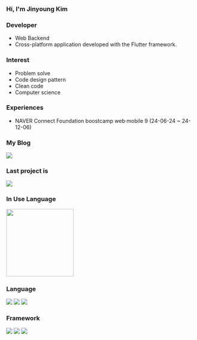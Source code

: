 ### Hi, I'm Jinyoung Kim

### Developer
  - Web Backend
  - Cross-platform application developed with the Flutter framework.

### Interest
  - Problem solve
  - Code design pattern
  - Clean code
  - Computer science

### Experiences
  - NAVER Connect Foundation boostcamp web·mobile 9 (24-06-24 ~ 24-12-06)

### My Blog

<a href="https://medium.com/@delivalue100">
  <img src="https://img.shields.io/badge/Medium-black?style=for-the-badge&logo=medium&logoColor=white"/>
</a>

### Last project is
<a href="https://github.com/boostcampwm-2024/web25-funch">
  <img src="https://img.shields.io/badge/github-20232a.svg?style=for-the-badge&logo=github&logoColor=ffffff"/>
</a>

### In Use Language
<a href="https://github.com/JYKIM317"><img align="center" style="height:180px" src="https://github-readme-stats.vercel.app/api/top-langs/?username=JYKIM317&layout=compact&theme=nord&hide_border=true" /></a> 

### Language

<div>
<img src="https://img.shields.io/badge/JAVASCRIPT-F7DF1E.svg?style=for-the-badge&logo=javascript&logoColor=000000" />
<img src="https://img.shields.io/badge/Typescript-3178C6.svg?style=for-the-badge&logo=Typescript&logoColor=white"/>
<img src="https://img.shields.io/badge/DART-20232a.svg?style=for-the-badge&logo=dart&logoColor=61DAFB" />
</div>

### Framework

<div>
<img src="https://img.shields.io/badge/Express-000000.svg?style=for-the-badge&logo=Express&logoColor=white"/>
<img src="https://img.shields.io/badge/nestjs-%23E0234E.svg?style=for-the-badge&logo=nestjs&logoColor=white" />
<img src="https://img.shields.io/badge/FLUTTER-20232a.svg?style=for-the-badge&logo=flutter&logoColor=61DAFB" />
</div>

<!--
**JYKIM317/JYKIM317** is a ✨ _special_ ✨ repository because its `README.md` (this file) appears on your GitHub profile.

Here are some ideas to get you started:

- 🔭 I’m currently working on ...
- 🌱 I’m currently learning ...
- 👯 I’m looking to collaborate on ...
- 🤔 I’m looking for help with ...
- 💬 Ask me about ...
- 📫 How to reach me: ...
- 😄 Pronouns: ...
- ⚡ Fun fact: ...
-->
